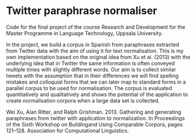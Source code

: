 # Twitter paraphrase normaliser
Code for the final project of the course Research and Development for the Master Programme in Language Technology, Uppsala University. 

In the project, we build a corpus in Spanish from paraphrases extracted from Twitter data with the aim of using it for text normalisation. This is my own implementation based on the original idea from Xu et al. (2013) with the underlying idea that in Twitter the same information is often conveyed multiple times with slightly different words. Our aim is to collect similar tweets with the assumption that in their differences we will find spelling mistakes and colloquial forms that we can later map to standard forms in a parallel corpus to be used for normalisation. The corpus is evaluated quantitatively and qualitatively and shows the potential of the application to create normalisation corpora when a large data set is collected.

Wei Xu, Alan Ritter, and Ralph Grishman. 2013. Gathering   and   generating   paraphrases   from twitter  with  application  to  normalization. In Proceedings of the Sixth Workshop on Buildingand  Using  Comparable  Corpora,  pages  121–128.  Association  for  Computational  Linguistics.
